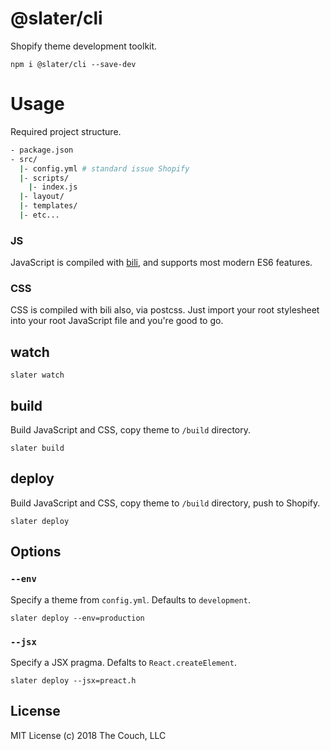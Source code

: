 # @slater/cli
Shopify theme development toolkit.

```
npm i @slater/cli --save-dev
```

# Usage
Required project structure.
```bash
- package.json
- src/
  |- config.yml # standard issue Shopify
  |- scripts/
    |- index.js
  |- layout/
  |- templates/
  |- etc...
```

### JS
JavaScript is compiled with [bili](https://github.com/egoist/bili), and supports
most modern ES6 features.

### CSS
CSS is compiled with bili also, via postcss. Just import your root stylesheet
into your root JavaScript file and you're good to go.

## watch
```
slater watch
```

## build
Build JavaScript and CSS, copy theme to `/build` directory.
```
slater build
```

## deploy
Build JavaScript and CSS, copy theme to `/build` directory, push to Shopify.
```
slater deploy
```

## Options
### `--env`
Specify a theme from `config.yml`. Defaults to `development`.
```
slater deploy --env=production
```

### `--jsx`
Specify a JSX pragma. Defalts to `React.createElement`.
```
slater deploy --jsx=preact.h
```

## License
MIT License
(c) 2018 The Couch, LLC
